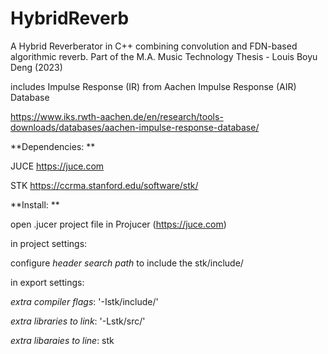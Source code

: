 # HybridReverb
A Hybrid Reverberator in C++ combining convolution and FDN-based algorithmic reverb. Part of the M.A. Music Technology Thesis - Louis Boyu Deng (2023)


includes Impulse Response (IR) from Aachen Impulse Response (AIR) Database

https://www.iks.rwth-aachen.de/en/research/tools-downloads/databases/aachen-impulse-response-database/


**Dependencies: **

JUCE   https://juce.com

STK    https://ccrma.stanford.edu/software/stk/


**Install: **

open .jucer project file in Projucer (https://juce.com)

in project settings: 

  configure _header search path_ to include the stk/include/
  
in export settings: 

  _extra compiler flags_:          '-Istk/include/'
  
  _extra libraries to link_:       '-Lstk/src/'
  
  _extra libaraies to line_:       stk
  
